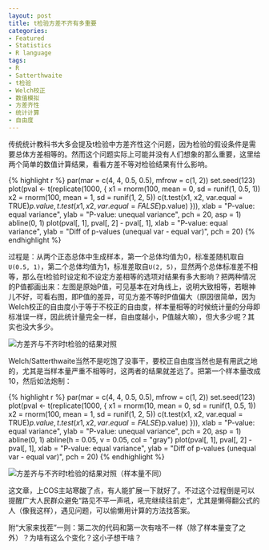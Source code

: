 ```yaml
---
layout: post
title: t检验方差不齐有多重要
categories:
- Featured
- Statistics
- R language
tags:
- R
- Satterthwaite
- t检验
- Welch校正
- 数值模拟
- 方差齐性
- 统计计算
- 自由度
---
```


传统统计教科书大多会提及t检验中方差齐性这个问题，因为检验的假设条件是需要总体方差相等的。然而这个问题实际上可能并没有人们想象的那么重要，这里给两个简单的数值计算结果，看看方差不等对检验结果有什么影响。

{% highlight r %}
par(mar = c(4, 4, 0.5, 0.5), mfrow = c(1, 2))
set.seed(123)
plot(pval <- t(replicate(1000, {
    x1 = rnorm(100, mean = 0, sd = runif(1, 0.5, 1))
    x2 = rnorm(100, mean = 1, sd = runif(1, 2, 5))
    c(t.test(x1, x2, var.equal = TRUE)$p.value, t.test(x1, x2,
        var.equal = FALSE)$p.value)
})), xlab = "P-value: equal variance", ylab = "P-value: unequal variance",
    pch = 20, asp = 1)
abline(0, 1)
plot(pval[, 1], pval[, 2] - pval[, 1], xlab = "P-value: equal variance",
    ylab = "Diff of p-values (unequal var - equal var)", pch = 20)
{% endhighlight %}

过程是：从两个正态总体中生成样本，第一个总体均值为0，标准差随机取自`U(0.5, 1)`，第二个总体均值为1，标准差取自`U(2, 5)`，显然两个总体标准差不相等，那么在t检验时设定和不设定方差相等的选项对结果有多大影响？把两种情况的P值都画出来：左图是原始P值，可见基本在对角线上，说明大致相等，若眼神儿不好，可看右图，即P值的差异，可见方差不等时P值偏大（原因很简单，因为Welch校正的自由度小于等于不校正的自由度，样本量相等的时候统计量的分母即标准误一样，因此统计量完全一样，自由度越小，P值越大嘛），但大多少呢？其实也没大多少。

![方差齐与不齐时t检验的结果对照](http://i.imgur.com/qbDNNBn.png)

Welch/Satterthwaite当然不是吃饱了没事干，要校正自由度当然也是有用武之地的，尤其是当样本量严重不相等时，这两者的结果就差远了。把第一个样本量改成10，然后如法炮制：

{% highlight r %}
par(mar = c(4, 4, 0.5, 0.5), mfrow = c(1, 2))
set.seed(123)
plot(pval <- t(replicate(1000, {
    x1 = rnorm(10, mean = 0, sd = runif(1, 0.5, 1))
    x2 = rnorm(100, mean = 1, sd = runif(1, 2, 5))
    c(t.test(x1, x2, var.equal = TRUE)$p.value, t.test(x1, x2,
        var.equal = FALSE)$p.value)
})), xlab = "P-value: equal variance", ylab = "P-value: unequal variance",
    pch = 20, asp = 1)
abline(0, 1)
abline(h = 0.05, v = 0.05, col = "gray")
plot(pval[, 1], pval[, 2] - pval[, 1], xlab = "P-value: equal variance",
    ylab = "Diff of p-values (unequal var - equal var)", pch = 20)
{% endhighlight %}

![方差齐与不齐时t检验的结果对照（样本量不同）](http://i.imgur.com/1daOT3m.png)

这文章，上COS主站寒酸了点，有人能扩展一下就好了。不过这个过程倒是可以提醒广大人民群众避免“路见不平一声吼，吼完继续往前走”，尤其是懒得翻公式的人（像我这样），遇见问题，可以偷懒用计算的方法找答案。

附“大家来找茬”一则：第二次的代码和第一次有啥不一样（除了样本量变了之外）？为啥有这么个变化？这小子想干啥？

